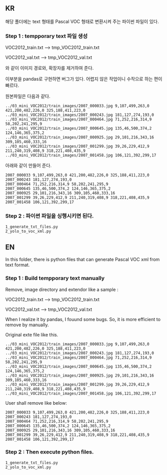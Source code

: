 ## KR

해당 폴더에는 text 형태를 Pascal VOC 형태로 변환시켜 주는 파이썬 파일이 있다.

### Step 1 : tempporary text 파일 생성 

VOC2012_train.txt --> tmp_VOC2012_train.txt

VOC2012_val.txt   --> tmp_VOC2012_val.txt

와 같이 이미지 경로와, 확장자를 제거하여 준다. 

이부분을 pandas로 구현하면 버그가 있다. 어렵지 않은 작업이니 수작으로 하는 편이 빠르다.

원본파일은 다음과 같다.

    ../03_mini_VOC2012/train_images/2007_000033.jpg 9,107,499,263,0 421,200,482,226,0 325,188,411,223,0
    ../03_mini_VOC2012/train_images/2007_000243.jpg 181,127,274,193,0
    ../03_mini_VOC2012/train_images/2007_000464.jpg 71,252,216,314,9 58,202,241,295,9
    ../03_mini_VOC2012/train_images/2007_000645.jpg 135,46,500,374,2 124,146,365,375,2
    ../03_mini_VOC2012/train_images/2007_000925.jpg 29,101,216,343,16 309,105,460,333,16
    ../03_mini_VOC2012/train_images/2007_001299.jpg 39,26,229,412,9 211,240,319,408,9 318,221,408,435,9
    ../03_mini_VOC2012/train_images/2007_001458.jpg 106,121,392,299,17

아래와 같이 만들어 준다.

    2007_000033 9,107,499,263,0 421,200,482,226,0 325,188,411,223,0
    2007_000243 181,127,274,193,0
    2007_000464 71,252,216,314,9 58,202,241,295,9
    2007_000645 135,46,500,374,2 124,146,365,375,2
    2007_000925 29,101,216,343,16 309,105,460,333,16
    2007_001299 39,26,229,412,9 211,240,319,408,9 318,221,408,435,9
    2007_001458 106,121,392,299,17

### Step 2 : 파이썬 파일을 싱행시키면 된다.

    1_generate_txt_files.py
    2_yolo_to_voc_xml.py


## EN

In this folder, there is python files that can generate Pascal VOC xml from text format.

### Step 1 : Build tempporary text manually

Remove, image directory and extendor like a sample :

VOC2012_train.txt --> tmp_VOC2012_train.txt

VOC2012_val.txt   --> tmp_VOC2012_val.txt

When I realize it by pandas, I fouund some bugs. So, it is more efficient to remove by manually.

Original exte file like this.

    ../03_mini_VOC2012/train_images/2007_000033.jpg 9,107,499,263,0 421,200,482,226,0 325,188,411,223,0
    ../03_mini_VOC2012/train_images/2007_000243.jpg 181,127,274,193,0
    ../03_mini_VOC2012/train_images/2007_000464.jpg 71,252,216,314,9 58,202,241,295,9
    ../03_mini_VOC2012/train_images/2007_000645.jpg 135,46,500,374,2 124,146,365,375,2
    ../03_mini_VOC2012/train_images/2007_000925.jpg 29,101,216,343,16 309,105,460,333,16
    ../03_mini_VOC2012/train_images/2007_001299.jpg 39,26,229,412,9 211,240,319,408,9 318,221,408,435,9
    ../03_mini_VOC2012/train_images/2007_001458.jpg 106,121,392,299,17

User shall remove like below:

    2007_000033 9,107,499,263,0 421,200,482,226,0 325,188,411,223,0
    2007_000243 181,127,274,193,0
    2007_000464 71,252,216,314,9 58,202,241,295,9
    2007_000645 135,46,500,374,2 124,146,365,375,2
    2007_000925 29,101,216,343,16 309,105,460,333,16
    2007_001299 39,26,229,412,9 211,240,319,408,9 318,221,408,435,9
    2007_001458 106,121,392,299,17

### Step 2 : Then execute python files.

    1_generate_txt_files.py
    2_yolo_to_voc_xml.py

